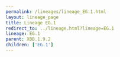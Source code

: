 ```yaml
---
permalink: /lineages/lineage_EG.1.html
layout: lineage_page
title: Lineage EG.1
redirect_to: ../lineage.html?lineage=EG.1
lineage: EG.1
parent: XBB.1.9.2
children: ['EG.1']
---
```

